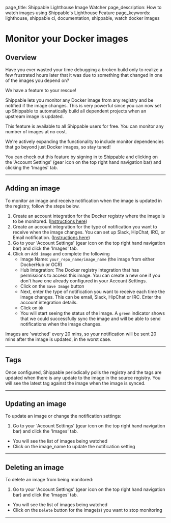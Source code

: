 page_title: Shippable Lighthouse Image Watcher
page_description: How to watch images using Shippable's Lighthouse Feature
page_keywords: lighthouse, shippable ci, documentation, shippable, watch docker images

# Monitor your Docker images

## Overview

Have you ever wasted your time debugging a broken build only to realize a few frustrated hours later that it was due to something that changed in one of the images you depend on?

We have a feature to your rescue!

Shippable lets you monitor any Docker image from any registry and be notified if the image changes. This is very powerful since you can now set up Shippable to automatically build all dependent projects when an upstream image is updated.

This feature is available to all Shippable users for free. You can monitor any number of images at no cost.

We're actively expanding the functionality to include monitor dependencies that go beyond just Docker images, so stay tuned!

You can check out this feature by signing in to [Shippable](https://app.shippable.com) and clicking on the 'Account Settings' (gear icon on the top right hand navigation bar) and clicking the 'Images' tab.

---

## Adding an image

To monitor an image and receive notification when the image is updated in the registry, follow the steps below.

1. Create an account integration for the Docker registry where the image is to be monitored. ([Instructions here](int_docker_registries.md))
2. Create an account integration for the type of notification you want to receive when the image changes. You can set up Slack, HipChat, IRC, or Email notification. ([Instructions here](int_notifications.md))
3. Go to your 'Account Settings' (gear icon on the top right hand navigation bar) and click the 'Images' tab.
4. Click on `Add image` and complete the following
    * Image Name: `your_repo_name/image_name` (the image from either DockerHub or GCR)  
    - Hub Integration: The Docker registry integration that has permissions to access this image. You can create a new one if you don't have one already configured in your Account Settings.  
    - Click on the `Save Image` button
    - Next, enter the type of notification you want to receive each time the image changes. This can be email, Slack, HipChat or IRC. Enter the account integration details.
    - Click on `Ok`
    - You will start seeing the status of the image. A `green` indicator shows that we could successfully sync the image and will be able to send notifications when the image changes.

Images are 'watched' every 20 mins, so your notification will be sent 20 mins after the image is updated, in the worst case.

---

## Tags

Once configured, Shippable periodically polls the registry and the tags are updated when there is any update to the image in the source registry. You will see the latest tag against the image when the image is synced.

---

## Updating an image

To update an image or change the notification settings:

1. Go to your 'Account Settings' (gear icon on the top right hand navigation bar) and click the 'Images' tab.
 - You will see the list of images being watched
 - Click on the image_name to update the notification setting

---

## Deleting an image

To delete an image from being monitored:

1. Go to your 'Account Settings' (gear icon on the top right hand navigation bar) and click the 'Images' tab.
 - You will see the list of images being watched
 - Click on the `Delete` button for the image(s) you want to stop monitoring

---
